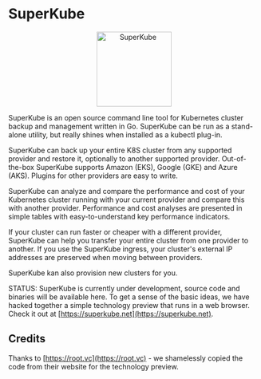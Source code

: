 # SuperKube

<p align="center">
<img src="https://superkube.net/images/superkube-color.svg" width="150" alt="SuperKube">
</p>

SuperKube is an open source command line tool for Kubernetes cluster backup and management written in Go.
SuperKube can be run as a stand-alone utility, but really shines when
installed as a kubectl plug-in.

SuperKube can back up your entire K8S cluster from any supported provider and restore it, optionally to another supported provider. Out-of-the-box SuperKube supports Amazon (EKS), Google (GKE) and Azure (AKS). Plugins for other providers are easy to write.

SuperKube can analyze and compare the performance and cost of your Kubernetes cluster running with your current provider and compare this with another provider. 
Performance and cost analyses are presented in simple tables with easy-to-understand key performance indicators.

If your cluster can run faster or cheaper with a different provider, SuperKube can help you transfer your entire cluster from one provider to another.
If you use the SuperKube ingress, your cluster's external IP addresses are preserved when moving between providers.

SuperKube kan also provision new clusters for you.

STATUS: SuperKube is currently under development, source code and binaries will be available here. To get a sense of the basic ideas, we have hacked together a simple technology preview that runs in a web browser. Check it out at [https://superkube.net](https://superkube.net).

## Credits
Thanks to [https://root.vc](https://root.vc) - we shamelessly copied the code from their website for the technology preview.
